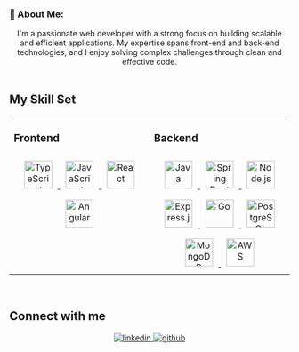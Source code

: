<div align="center"></div>

### 💫 About Me:
<div align="center">
    I'm a passionate web developer with a strong focus on building scalable and efficient applications. 
    My expertise spans front-end and back-end technologies, and I enjoy solving complex challenges 
    through clean and effective code.
</div>  

<br/>

## My Skill Set  
<div align="center">

<table>
  <tr>
    <td valign="top" width="50%">

### Frontend  
<div align="center">  
<a href="https://www.typescriptlang.org/" target="_blank">
    <img style="margin: 10px" src="https://profilinator.rishav.dev/skills-assets/typescript-original.svg" alt="TypeScript" height="50" />
</a>  
<a href="https://www.javascript.com/" target="_blank">
    <img style="margin: 10px" src="https://profilinator.rishav.dev/skills-assets/javascript-original.svg" alt="JavaScript" height="50" />
</a>  
<a href="https://reactjs.org/" target="_blank">
    <img style="margin: 10px" src="https://profilinator.rishav.dev/skills-assets/react-original-wordmark.svg" alt="React" height="50" />
</a>  
<a href="https://angular.io/" target="_blank">
    <img style="margin: 10px" src="https://profilinator.rishav.dev/skills-assets/angularjs-original.svg" alt="Angular" height="50" />
</a>  
</div>

</td>
<td valign="top" width="50%">

### Backend  
<div align="center">  
<a href="https://www.java.com/" target="_blank">
    <img style="margin: 10px" src="https://profilinator.rishav.dev/skills-assets/java-original-wordmark.svg" alt="Java" height="50" />
</a>  
<a href="https://spring.io/projects/spring-boot" target="_blank">
    <img style="margin: 10px" src="https://profilinator.rishav.dev/skills-assets/springio-icon.svg" alt="Spring Boot" height="50" />
</a>  
<a href="https://nodejs.org/" target="_blank">
    <img style="margin: 10px" src="https://profilinator.rishav.dev/skills-assets/nodejs-original-wordmark.svg" alt="Node.js" height="50" />
</a>  
<a href="https://expressjs.com/" target="_blank">
    <img style="margin: 10px" src="https://profilinator.rishav.dev/skills-assets/express-original-wordmark.svg" alt="Express.js" height="50" />
</a>  
<a href="https://go.dev/" target="_blank">
    <img style="margin: 10px" src="https://profilinator.rishav.dev/skills-assets/go-original.svg" alt="Go" height="50" />
</a>  
<a href="https://www.postgresql.org/" target="_blank">
    <img style="margin: 10px" src="https://profilinator.rishav.dev/skills-assets/postgresql-original-wordmark.svg" alt="PostgreSQL" height="50" />
</a>  
<a href="https://www.mongodb.com/" target="_blank">
    <img style="margin: 10px" src="https://profilinator.rishav.dev/skills-assets/mongodb-original-wordmark.svg" alt="MongoDB" height="50" />
</a>  
<a href="https://aws.amazon.com/" target="_blank">
    <img style="margin: 10px" src="https://profilinator.rishav.dev/skills-assets/amazonwebservices-original-wordmark.svg" alt="AWS" height="50" />
</a>  
</div>

</td>
  </tr>
</table>  

</div>

<br/>

## Connect with me  
<div align="center">
<a href="https://linkedin.com/in/thaizir-el-troudi-9a3414169" target="_blank">
    <img src="https://img.shields.io/badge/linkedin-%231E77B5.svg?&style=for-the-badge&logo=linkedin&logoColor=white" alt="linkedin" style="margin-bottom: 5px;" />
</a>  
<a href="https://github.com/Thaizir" target="_blank">
    <img src="https://img.shields.io/badge/github-%2324292e.svg?&style=for-the-badge&logo=github&logoColor=white" alt="github" style="margin-bottom: 5px;" />
</a>
</div>
